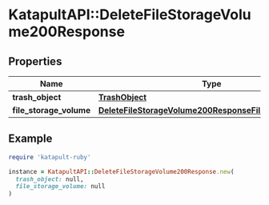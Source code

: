 # KatapultAPI::DeleteFileStorageVolume200Response

## Properties

| Name | Type | Description | Notes |
| ---- | ---- | ----------- | ----- |
| **trash_object** | [**TrashObject**](TrashObject.md) |  |  |
| **file_storage_volume** | [**DeleteFileStorageVolume200ResponseFileStorageVolume**](DeleteFileStorageVolume200ResponseFileStorageVolume.md) |  |  |

## Example

```ruby
require 'katapult-ruby'

instance = KatapultAPI::DeleteFileStorageVolume200Response.new(
  trash_object: null,
  file_storage_volume: null
)
```

